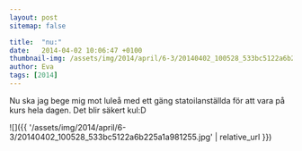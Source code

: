```yaml
---
layout: post
sitemap: false

title:  "nu:"
date:   2014-04-02 10:06:47 +0100
thumbnail-img: /assets/img/2014/april/6-3/20140402_100528_533bc5122a6b225a1a981255.jpg
author: Eva
tags: [2014]
---
```


Nu ska jag bege mig mot luleå med ett gäng statoilanställda för att vara på kurs hela dagen. Det blir säkert kul:D

![]({{ '/assets/img/2014/april/6-3/20140402_100528_533bc5122a6b225a1a981255.jpg'  | relative_url }})

